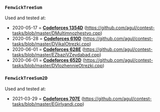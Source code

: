 ### `FenwickTreeSum`
Used and tested at:
- 2020-05-17 = **[Codeforces 1354D](https://codeforces.com/contest/1354/problem/D)** (https://github.com/agul/contest-tasks/blob/master/DMultimnozhestvo.cpp)
- 2020-05-28 = **[Codeforces 610D](https://codeforces.com/contest/610/problem/D)** (https://github.com/agul/contest-tasks/blob/master/DVikaIOtrezki.cpp)
- 2020-06-01 = **[Codeforces 628E](https://codeforces.com/contest/628/problem/E)** (https://github.com/agul/contest-tasks/blob/master/EZbaziVZeydabad.cpp)
- 2020-06-01 = **[Codeforces 652D](https://codeforces.com/contest/652/problem/D)** (https://github.com/agul/contest-tasks/blob/master/DVlozhennieOtrezki.cpp)

### `FenwickTreeSum2D`
Used and tested at:
- 2021-03-29 = **[Codeforces 707E](https://codeforces.com/contest/707/problem/E)** (https://github.com/agul/contest-tasks/blob/master/EGirlyandi.cpp)
